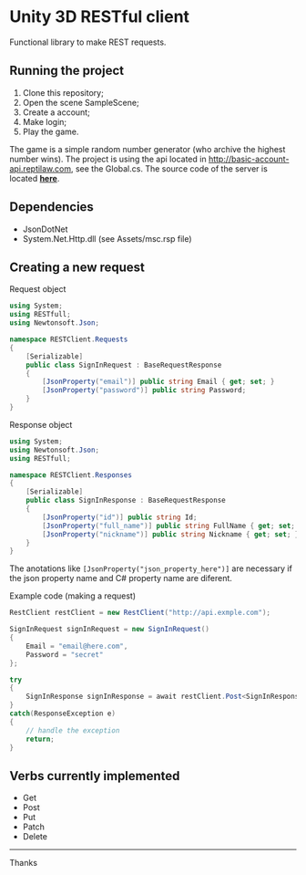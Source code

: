 # Unity 3D RESTful client

Functional library to make REST requests.

## Running the project
1. Clone this repository;
2. Open the scene SampleScene;
3. Create a account;
4. Make login;
5. Play the game.

The game is a simple random number generator (who archive the highest number wins). The project is using the api located in http://basic-account-api.reptilaw.com, see the Global.cs. The source code of the server is located [**here**](https://github.com/oswaldocarvalho/basic-account-api).

## Dependencies
* JsonDotNet
* System.Net.Http.dll (see Assets/msc.rsp file)

## Creating a new request

Request object
```c#
using System;
using RESTfull;
using Newtonsoft.Json;

namespace RESTClient.Requests
{
    [Serializable]
    public class SignInRequest : BaseRequestResponse
    {
        [JsonProperty("email")] public string Email { get; set; }
        [JsonProperty("password")] public string Password;
    }
}
```

Response object
```c#
using System;
using Newtonsoft.Json;
using RESTfull;

namespace RESTClient.Responses
{
    [Serializable]
    public class SignInResponse : BaseRequestResponse
    {
        [JsonProperty("id")] public string Id;
        [JsonProperty("full_name")] public string FullName { get; set; }
        [JsonProperty("nickname")] public string Nickname { get; set; }
    }
}
```

The anotations like `[JsonProperty("json_property_here")]` are necessary if the json property name and C# property name are diferent.

Example code (making a request)
```c#
RestClient restClient = new RestClient("http://api.exmple.com");

SignInRequest signInRequest = new SignInRequest()
{
    Email = "email@here.com",
    Password = "secret"
};

try
{
    SignInResponse signInResponse = await restClient.Post<SignInResponse>("/account/sign-in", signInRequest);
}
catch(ResponseException e)
{
    // handle the exception
    return;
}
```

## Verbs currently implemented
* Get
* Post
* Put
* Patch
* Delete

---
Thanks